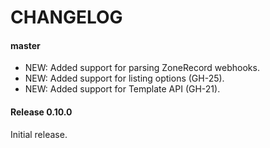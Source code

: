 # CHANGELOG

#### master

- NEW: Added support for parsing ZoneRecord webhooks.
- NEW: Added support for listing options (GH-25).
- NEW: Added support for Template API (GH-21).

#### Release 0.10.0

Initial release.
